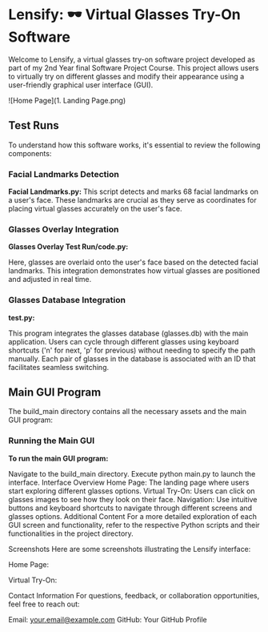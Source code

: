 # **Lensify: 🕶️ Virtual Glasses Try-On Software**

Welcome to Lensify, a virtual glasses try-on software project developed as part of my 2nd Year final Software Project Course. This project allows users to virtually try on different glasses and modify their appearance using a user-friendly graphical user interface (GUI).

![Home Page](1. Landing Page.png)


## **Test Runs**
To understand how this software works, it's essential to review the following components:

### **Facial Landmarks Detection**

**Facial Landmarks.py:**
This script detects and marks 68 facial landmarks on a user's face. These landmarks are crucial as they serve as coordinates for placing virtual glasses accurately on the user's face.


### **Glasses Overlay Integration**

**Glasses Overlay Test Run/code.py:**

Here, glasses are overlaid onto the user's face based on the detected facial landmarks. This integration demonstrates how virtual glasses are positioned and adjusted in real time.

### **Glasses Database Integration**
**test.py:**

This program integrates the glasses database (glasses.db) with the main application. Users can cycle through different glasses using keyboard shortcuts ('n' for next, 'p' for previous) without needing to specify the path manually. Each pair of glasses in the database is associated with an ID that facilitates seamless switching.

## **Main GUI Program**
The build_main directory contains all the necessary assets and the main GUI program:

### **Running the Main GUI**
**To run the main GUI program:**

Navigate to the build_main directory.
Execute python main.py to launch the interface.
Interface Overview
Home Page: The landing page where users start exploring different glasses options.
Virtual Try-On: Users can click on glasses images to see how they look on their face.
Navigation: Use intuitive buttons and keyboard shortcuts to navigate through different screens and glasses options.
Additional Content
For a more detailed exploration of each GUI screen and functionality, refer to the respective Python scripts and their functionalities in the project directory.

Screenshots
Here are some screenshots illustrating the Lensify interface:

Home Page:


Virtual Try-On:


Contact Information
For questions, feedback, or collaboration opportunities, feel free to reach out:

Email: your.email@example.com
GitHub: Your GitHub Profile
